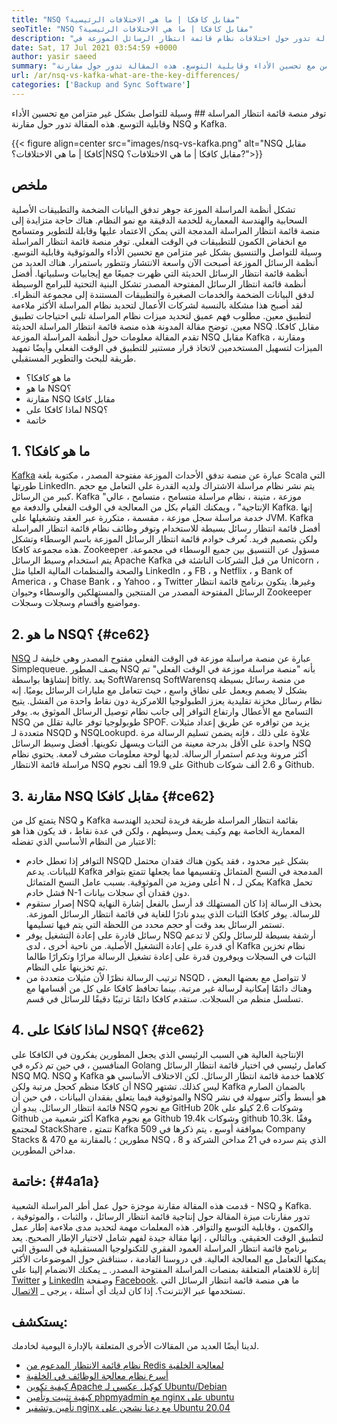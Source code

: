 ```yaml
---
title: "NSQ مقابل كافكا | ما هي الاختلافات الرئيسية؟" 
seoTitle: "NSQ مقابل كافكا | ما هي الاختلافات الرئيسية؟" 
description: "توفر منصة قائمة انتظار المراسلة وسيلة للتواصل بشكل غير متزامن. هذه المقالة تدور حول اختلافات نظام قائمة انتظار الرسائل الموزعة في NSQ و Kafka." 
date: Sat, 17 Jul 2021 03:54:59 +0000
author: yasir saeed
summary: "توفر منصة قائمة انتظار المراسلة وسيلة للتواصل بشكل غير متزامن مع تحسين الأداء وقابلية التوسع. هذه المقالة تدور حول مقارنة NSQ و Kafka." 
url: /ar/nsq-vs-kafka-what-are-the-key-differences/
categories: ['Backup and Sync Software']
---
```


توفر منصة قائمة انتظار المراسلة ## وسيلة للتواصل بشكل غير متزامن مع تحسين الأداء وقابلية التوسع. هذه المقالة تدور حول مقارنة NSQ و Kafka.

{{< figure align=center src="images/nsq-vs-kafka.png" alt="NSQ مقابل كافكا | ما هي الاختلافات؟|NSQ مقابل كافكا | ما هي الاختلافات؟?">}}


##  **ملخص**  
تشكل أنظمة المراسلة الموزعة جوهر تدفق البيانات الضخمة والتطبيقات الأصلية السحابية والهندسة المعمارية للخدمة الدقيقة مع نمو النظام. هناك حاجة متزايدة إلى منصة قائمة انتظار المراسلة المدمجة التي يمكن الاعتماد عليها وقابلة للتطوير ومتسامح مع انخفاض الكمون للتطبيقات في الوقت الفعلي. توفر منصة قائمة انتظار المراسلة وسيلة للتواصل والتنسيق بشكل غير متزامن مع تحسين الأداء والموثوقية وقابلية التوسع.
أنظمة الرسائل الموزعة أصبحت الآن واسعة الانتشار وتتطور باستمرار. هناك العديد من أنظمة قائمة انتظار الرسائل الحديثة التي ظهرت جميعًا مع إيجابيات وسلبياتها. أفضل أنظمة قائمة انتظار الرسائل المفتوحة المصدر تشكل البنية التحتية للبرامج الوسيطة لدفق البيانات الضخمة والخدمات الصغيرة والتطبيقات المستندة إلى مجموعة النظراء. لقد أصبح هذا مشكلة بالنسبة لشركات الأعمال لتحديد نظام المراسلة الأكثر ملاءمة لتطبيق معين. مطلوب فهم عميق لتحديد ميزات نظام المراسلة تلبي احتياجات تطبيق معين.
توضح مقالة المدونة هذه منصة قائمة انتظار المراسلة الحديثة NSQ مقابل كافكا. تقدم المقالة معلومات حول أنظمة المراسلة الموزعة NSQ مقابل Kafka ، ومقارنة الميزات لتسهيل المستخدمين لاتخاذ قرار مستنير للتطبيق في الوقت الفعلي وأيضًا تمهيد طريقة للبحث والتطوير المستقبلي.
  * ما هو كافكا؟
  * ما هو NSQ؟
  * مقارنة NSQ مقابل كافكا
  * لماذا كافكا على NSQ؟
  * خاتمة

## 1. ما هو كافكا؟
[Kafka][1] عبارة عن منصة تدفق الأحداث الموزعة مفتوحة المصدر ، مكتوبة بلغة Scala التي طورتها LinkedIn. يتم نشر نظام مراسلة الاشتراك ولديه القدرة على التعامل مع حجم كبير من الرسائل. Kafka "موزعة ، متينة ، نظام مراسلة متسامح ، متسامح ، عالي الإنتاجية" ، ويمكنك القيام بكل من المعالجة في الوقت الفعلي والدفعة مع Kafka. إنها خدمة مراسلة سجل موزعة ، مقسمة ، متكررة عبر العقد وتشغيلها على JVM. Kafka أفضل قائمة انتظار رسائل بسيطة للاستخدام وتوفر وظائف نظام قائمة انتظار المراسلة ولكن بتصميم فريد.
تُعرف خوادم قائمة انتظار الرسائل الموزعة باسم الوسطاء وتشكل هذه مجموعة كافكا. Zookeeper مسؤول عن التنسيق بين جميع الوسطاء في مجموعة. يتم استخدام وسيط الرسائل Apache Kafka من قبل الشركات الناشئة في Unicorn ، والصحة والمنظمات المالية العليا مثل LinkedIn ، و FB ، و Netflix ، و Bank of America ، و Chase Bank ، و Yahoo ، و Twitter وغيرها. يتكون برنامج قائمة انتظار الرسائل المفتوحة المصدر من المنتجين والمستهلكين والوسطاء وحيوان Zookeeper ومواضيع وأقسام وسجلات وسجلات.

## 2. ما هو NSQ؟ {#ce62}

[NSQ][2] عبارة عن منصة مراسلة موزعة في الوقت الفعلي مفتوح المصدر وهي خليفة لـ Simplequeue. يصف المطور NSQ بأنه "منصة مراسلة موزعة في الوقت الفعلي" تم إنشاؤها بواسطة bitly. يعد SoftWarensq SoftWarensq من منصة رسائل بسيطة بشكل لا يصمم ويعمل على نطاق واسع ، حيث تتعامل مع مليارات الرسائل يوميًا. إنه نظام رسائل مخزنة تقليدية يعزز الطبولوجيا اللامركزية دون نقاط واحدة من الفشل. يتيح التسامح مع الأعطال وارتفاع التوافر إلى جانب نظام توصيل الرسائل الموثوق به.
يوفر NSQ طوبولوجيا توفر عالية تقلل من SPOF. يزيد من توافره عن طريق إعداد مثيلات متعددة لـ NSQD و NSQLookupd. علاوة على ذلك ، فإنه يضمن تسليم الرسالة مرة واحدة على الأقل بدرجة معينة من الثبات ويسهل تكوينها. أفضل وسيط الرسائل NSQ أكثر مرونة ويدعم استمرار الرسالة. لديها لوحة معلومات مشرف لامعة. يحتوي نظام مراسلة قائمة الانتظار NSQ على 19.9 ألف نجوم Github و 2.6 ألف شوكات Github.

## 3. مقارنة NSQ مقابل كافكا {#ce62}

يتمتع كل من NSQ و Kafka بقائمة انتظار المراسلة طريقة فريدة لتحديد الهندسة المعمارية الخاصة بهم وكيف يعمل وسيطهم ، ولكن في عدة نقاط ، قد يكون هذا هو الاعتبار من النظام الأساسي الذي تفضله:
  * التوافر
إذا تعطل خادم NSQD بشكل غير محدود ، فقد يكون هناك فقدان محتمل للبيانات. يدعم Kafka المدمجة في النسخ المتماثل وتقسيمها مما يجعلها تتمتع بتوافر أعلى ومزيد من الموثوقية. بسبب عامل النسخ المتماثل N ، يمكن لـ Kafka تحمل فشل خادم N-1 دون فقدان أي سجلات بيانات.
  * إصرار
ستقوم NSQ بحذف الرسالة إذا كان المستهلك قد أرسل بالفعل إشارة النهاية للرسالة.
يوفر كافكا الثبات الذي يبدو نادرًا للغاية في قائمة انتظار الرسائل الموزعة. تستمر الرسائل بعد وقت أو حجم محدد من اللحظة التي يتم فيها تسليمها.
  * رسائل قادرة على إعادة التشغيل
يوفر NSQ أرشفة بسيطة للرسائل ولكن لا تدعم أي قدرة على إعادة التشغيل الأصلية.
من ناحية أخرى ، لدى Kafka نظام تخزين الثبات في السجلات ويوفرون قدرة على إعادة تشغيل الرسالة مرارًا وتكرارًا طالما تم تخزينها على النظام.
  * ترتيب الرسالة
نظرًا لأن مثيلات متعددة من NSQD لا تتواصل مع بعضها البعض ، وهناك دائمًا إمكانية لرسالة غير مرتبة. بينما تحافظ كافكا على كل من أقسامها مع تسلسل منظم من السجلات. ستقدم كافكا دائمًا ترتيبًا دقيقًا للرسائل في قسم.

## 4. لماذا كافكا على NSQ؟ {#ce62}

الإنتاجية العالية هي السبب الرئيسي الذي يجعل المطورين يفكرون في الكافكا على المنافسين ، في حين تم ذكره في Golang كعامل رئيسي في اختيار قائمة انتظار الرسائل NSQ MQ. NSQ و Kafka كلاهما خدمة قائمة انتظار الرسائل. لكن الاختلاف الأساسي هو أن كافكا منظم كحجل مرتبة ولكن NSQ ليس كذلك. تشتهر Kafka بالضمان الصارم والموثوقية فيما يتعلق بفقدان البيانات ، في حين أن NSQ هو أبسط وأكثر سهولة في نشر قائمة انتظار الرسائل.
يبدو أن NSQ مع نجوم GitHub 20k وشوكات 2.6 كيلو على Github أكثر شعبية من Kafka مع نجوم Github 19.4k وشوكات github 10.3k. وفقًا لمجتمع StackShare ، تتمتع Kafka بموافقة أوسع ، يتم ذكرها في 509 Company Stacks & 470 مطورين ؛ بالمقارنة مع NSQ ، الذي يتم سرده في 21 مداخن الشركة و 8 مداخن المطورين.

## خاتمة: {#4a1a}

قدمت هذه المقالة مقارنة موجزة حول عمل أطر المراسلة الشعبية - NSQ و Kafka. تدور مقارنات ميزة المقالة حول إنتاجية قائمة انتظار الرسائل ، والثبات ، والموثوقية ، والكمون ، وقابلية التوسع والتوافر. هذه المعلمات مهمة لتحديد مدى ملاءمة إطار عمل لتطبيق الوقت الحقيقي. وبالتالي ، إنها مقالة جيدة لفهم شامل لاختيار الإطار الصحيح. يعد برنامج قائمة انتظار المراسلة العمود الفقري للتكنولوجيا المستقبلية في السوق التي يمكنها التعامل مع المعالجة العالية. في دروسنا القادمة ، سنناقش حول الموضوعات الأكثر إثارة للاهتمام المتعلقة بمنصات المراسلة المفتوحة المصدر.
_ يمكنك الانضمام إلينا على [Twitter][3] و [LinkedIn][4] وصفحة [Facebook][5]. ما هي منصة قائمة انتظار الرسائل التي تستخدمها عبر الإنترنت؟. إذا كان لديك أي أسئلة ، يرجى _ [الاتصال][6].

## يستكشف:
لدينا أيضًا العديد من المقالات الأخرى المتعلقة بالإدارة اليومية لخادمك.
  * [نظام قائمة الانتظار المدعوم من Redis لمعالجة الخلفية][7]
  * [أسرع نظام معالجة الوظائف في الخلفية][8]
  * [كيفية تكوين Apache كوكيل عكسي لـ Ubuntu/Debian][9]
  * [كيفية تثبيت وتأمين phpmyadmin مع nginx على ubuntu][10]
  * [تأمين وتشفير nginx مع دعنا نشحن على Ubuntu 20.04][11]



 [1]: https://kafka.apache.org/
 [2]: https://nsq.io/
 [3]: https://twitter.com/containerize_co
 [4]: https://www.linkedin.com/company/containerize/
 [5]: http://facebook.com/containerize
 [6]: mailto:yasir.saeed@aspose.com
 [7]: https://products.containerize.com/message-queue-software/resque/
 [8]: https://products.containerize.com/message-queue-software/sidekiq/
 [9]: https://blog.containerize.com/web-server-solution-stack/how-to-configure-apache-as-a-reverse-proxy-for-ubuntudebian/
 [10]: https://blog.containerize.com/web-server-solution-stack/how-to-install-and-secure-phpmyadmin-with-nginx-on-ubuntu/
 [11]: https://blog.containerize.com/web-server-solution-stack/how-to-secure-nginx-with-letsencrypt-on-ubuntu-20-04/
